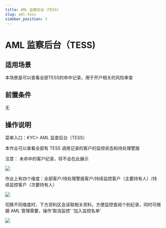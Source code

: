 ```yaml
---
title: AML 监察后台（TESS)
slug: aml-tess
sidebar_position: 3
---
```



# AML 监察后台（TESS)

## 适用场景

本场景是可以查看全部TESS的命中记录，用于开户相关的风险审查

## 前置条件

无

## 操作说明

菜单入口：KYC&gt; AML 监查后台（TESS）

本作业可以查看全部有 TESS 调用记录的客户的监控状态和待处理警报

注意： 未命中的客户纪录，将不会在此展示

<img src="/assets/P86Gb51eVoQeEfxqzfQcJcvDnKr.png"/>

 作业上有四个维度：全部客户/待处理警报客户/持续监控客户（主要持有人）/持续监控客户（次要持有人）

<img src="/assets/NwZHbeCvvokJfAx9ILwcLy7NnQf.png"/>

切换不同维度时，下方资料区会读取相关资料，方便监控查阅个别纪录，同时可根据 AML 管理需要，操作‘取消监控' '加入监控名单‘

<img src="/assets/UufEbDUO3oIU5dxWwXMcTKgVnbc.png"/>

